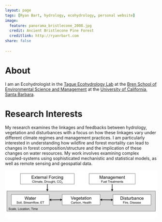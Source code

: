 ```yaml
---
layout: page
tags: [Ryan Bart, hydrology, ecohydrology, personal website]
image:
  feature: panorama_bristlecone_2008.jpg
  credit: Ancient Bristlecone Pine Forest
  creditlink: http://ryanrbart.com
share: false

---
```


# About

I am an Ecohydrologist in the [Tague Ecohydrology Lab](http://tagueteamlab.org/) at the [Bren School of Environmental Science and Management](http://bren.ucsb.edu) at the [University of California, Santa Barbara](http://ucsb.edu).

# Research Interests

My research examines the linkages and feedbacks between hydrology, vegetation and disturbances with a focus on how these linkages vary under different climate regimes and management practices. I am particularly interested in understanding how wildfire and forest mortality can lead to changes in forest composition/structure and the implication of these changes on water resources. My work involves examining complex coupled-systems using sophisticated mechanistic and statistical models, as well as remote sensing and geospatial data.

<a href="/images/conceptual_model.png"><img src="/images/conceptual_model.png"></a>

